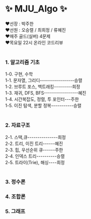 # ✨ MJU_Algo ✨

❤️선장 : 박주한 <br>
❤️선원 : 오승렬 / 최희정 / 류혜진 <br>
❤️매주 골드(실버) 4문제 <br>
❤️목요일 22시 온라인 코드리뷰 <br><br>

### 1. 알고리즘 기초
1-0. 구현, 수학<br>
1-1. 문자열, 그리디-----------------승렬<br>
1-2. 브루트 포스, 백트래킹---------희정<br>
1-3. 재귀, DFS, BFS-----------------혜진<br>
1-4. 시간복잡도, 정렬, 투 포인터---주한<br>
1-5. 이진 탐색, 분할 정복-----------승렬<br><br>

### 2. 자료구조
2-1. 스택,큐---------------희정<br>
2-2. 트리, 이진 트리------혜진<br>
2-3. 힙, 우선순위 큐------주한<br>
2-4. 인덱스 트리----------승렬<br>
2-5. 트라이(Trie), 해싱----희정<br><br>

### 3. 정수론

### 4. 조합론

### 5. 그래프
